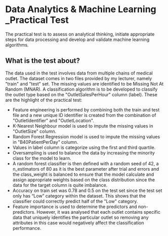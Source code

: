# Data Analytics & Machine Learning _Practical Test
The practical test is to assess on analytical thinking, initiate appropriate steps for data processing and develop and validate machine learning algorithms.
## What is the test about?
The data used in the test involves data from multiple chains of medical outlet. The dataset comes in two files provided by my lecturer, namely "train" and "test" set. The missing values are identified to be Missing Not At Random (MNAR). A classification algorithm is to be developed to classify the outlet type
based on the "OutletSalesPerHour" column (label). 
These are the highlight of the practical test:
* Feature engineering is performed by combining both the train and test file and a new unique ID identifier is created from the combination of "OutletIdentifier" and "OutletLocation".
* K-Nearest Neighbour model is used to impute the missing values in "OutletSize" column.
* Random Forest Regression model is used to impute the missing values in "B40PatientPerDay" column.
* Values in label column is categorize using the first and third quartile.
* Oversampling is used to balance the data by increasing the minority class for the model to learn.
* A random forest classifier is then defined with a random seed of 42, a n_estimators of 80 as it is the best parameter after trial and errors and the class_weight is balanced to ensure that the model calculate and assign appropriate weights based on the class distribution since the data for the target column is quite imbalance.
* Accuracy on train set was 0.78 and 0.5 on the test set since the test set only has “Low” category within the dataset. This shows that the classifier could correctly predict half of the "Low" category.
* Feature importance is used to determine the predictors and non-predictors. However, it was analysed that each outlet contains specific data that uniquely identifies the 
particular outlet so removing any attributes in this case would negatively affect the classification performance.
